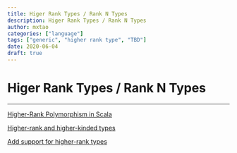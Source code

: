 ```yaml
---
title: Higer Rank Types / Rank N Types
description: Higer Rank Types / Rank N Types
author: mxtao
categories: ["language"]
tags: ["generic", "higher rank type", "TBD"]
date: 2020-06-04
draft: true
---
```


# Higer Rank Types / Rank N Types



---

[Higher-Rank Polymorphism in Scala](https://apocalisp.wordpress.com/2010/07/02/higher-rank-polymorphism-in-scala/)

[Higher-rank and higher-kinded types](https://www.stephanboyer.com/post/115/higher-rank-and-higher-kinded-types)

[Add support for higher-rank types](https://github.com/fsharp/fslang-suggestions/issues/567)
